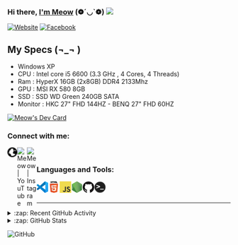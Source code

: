 ### Hi there, [I'm Meow][website] (❁´◡`❁) <img src="https://raw.githubusercontent.com/MartinHeinz/MartinHeinz/master/wave.gif" width="30px">

[![Website](https://img.shields.io/badge/Website-Up-brightgreen?style=for-the-badge&logo=)](https://hoanggiap.name.vn)
[![Facebook](https://img.shields.io/badge/Facebook-11k-brightgreen?style=for-the-badge&logo=facebook)](https://www.facebook.com/mewcop/)
## My Specs (¬_¬ )

- Windows XP
- CPU : Intel core i5 6600 (3.3 GHz , 4 Cores, 4 Threads)
- Ram : HyperX 16GB (2x8GB) DDR4 2133Mhz
- GPU : MSI RX 580 8GB
- SSD : SSD WD Green 240GB SATA
- Monitor : HKC 27" FHD 144HZ - BENQ 27" FHD 60HZ

<a href="https://app.daily.dev/meowcop"><img src="https://api.daily.dev/devcards/94b0304854c44411b66352dcfc46d02e.png?r=k5m" width="400" alt="Meow's Dev Card"/></a>

### Connect with me:

[<img align="left" alt="Meow" width="22px" src="https://raw.githubusercontent.com/iconic/open-iconic/master/svg/globe.svg" />][website]
[<img align="left" alt="Meow | YouTube" width="22px" src="https://cdn.jsdelivr.net/npm/simple-icons@v3/icons/youtube.svg" />][youtube]
[<img align="left" alt="Meow | Instagram" width="22px" src="https://cdn.jsdelivr.net/npm/simple-icons@v3/icons/instagram.svg" />][instagram]

<br />

### Languages and Tools:

<img align="left" alt="Visual Studio Code" width="26px" src="https://raw.githubusercontent.com/github/explore/80688e429a7d4ef2fca1e82350fe8e3517d3494d/topics/visual-studio-code/visual-studio-code.png" />
<img align="left" alt="HTML5" width="26px" src="https://raw.githubusercontent.com/github/explore/80688e429a7d4ef2fca1e82350fe8e3517d3494d/topics/html/html.png" />
<img align="left" alt="JavaScript" width="26px" src="https://raw.githubusercontent.com/github/explore/80688e429a7d4ef2fca1e82350fe8e3517d3494d/topics/javascript/javascript.png" />
<img align="left" alt="Node.js" width="26px" src="https://raw.githubusercontent.com/github/explore/80688e429a7d4ef2fca1e82350fe8e3517d3494d/topics/nodejs/nodejs.png" />
<img align="left" alt="GitHub" width="26px" src="https://raw.githubusercontent.com/github/explore/78df643247d429f6cc873026c0622819ad797942/topics/github/github.png" />
<img align="left" alt="Terminal" width="26px" src="https://raw.githubusercontent.com/github/explore/80688e429a7d4ef2fca1e82350fe8e3517d3494d/topics/terminal/terminal.png" />
<!--<img align="left" alt="SQL" width="26px" src="https://raw.githubusercontent.com/github/explore/80688e429a7d4ef2fca1e82350fe8e3517d3494d/topics/sql/sql.png" />-->
<!--<img align="left" alt="React" width="26px" src="https://raw.githubusercontent.com/github/explore/80688e429a7d4ef2fca1e82350fe8e3517d3494d/topics/react/react.png" />-->
<!--<img align="left" alt="MongoDB" width="26px" src="https://raw.githubusercontent.com/github/explore/80688e429a7d4ef2fca1e82350fe8e3517d3494d/topics/mongodb/mongodb.png" />-->
<!--<img align="left" alt="MySQL" width="26px" src="https://raw.githubusercontent.com/github/explore/80688e429a7d4ef2fca1e82350fe8e3517d3494d/topics/mysql/mysql.png" />-->

<br />
<br />


---

<details>
  <summary>:zap: Recent GitHub Activity</summary>
  
<!--START_SECTION:activity-->
1.
<!--END_SECTION:activity-->

</details>

<details>
  <summary>:zap: GitHub Stats</summary>

  <img align="left" alt="Meow GitHub Stats" src="#" />

</details>

[website]: https://hoanggiap.name.vn
[twitter]: https://twitter.com/meow_cop
[youtube]: https://youtube.com/UC330EL20nYU5eX3wbramFEA
[instagram]: https://instagram.com/mewcop_

![GitHub](https://komarev.com/ghpvc/?username=meowcop&color=brightgreen&label=Visist&logo=github)
